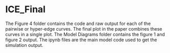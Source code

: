 # ICE_Final
The Figure 4 folder contains the code and raw output for each of the pairwise or hyper-edge curves. 
The final plot in the paper combines these curves in a single plot.
The Model Diagrams folder contains the figure 1 and figure 2 output. 
The ipynb files are the main model code used to get the simulation output. 

